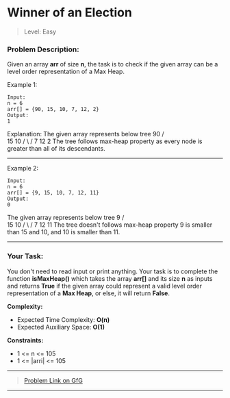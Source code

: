 # Winner of an Election

> Level: Easy

### Problem Description:
Given an array **arr** of size **n**, the task is to check if the given array can be a level order representation of a Max Heap.

Example 1:

```
Input:
n = 6
arr[] = {90, 15, 10, 7, 12, 2}
Output: 
1
```

Explanation: 
The given array represents below tree
       90
     /    \
   15      10
  /  \     /
7    12  2
The tree follows max-heap property as every
node is greater than all of its descendants.

-----------

Example 2:

```
Input:  
n = 6
arr[] = {9, 15, 10, 7, 12, 11}
Output:
0
```

The given array represents below tree
       9
     /    \
   15      10
  /  \     /
7    12  11
The tree doesn't follows max-heap property 9 is
smaller than 15 and 10, and 10 is smaller than 11. 

------------

### Your Task:
You don't need to read input or print anything. Your task is to complete the function **isMaxHeap()** which takes the array **arr[]** and its size **n** as inputs and returns **True** if the given array could represent a valid level order representation of a **Max Heap**, or else, it will return **False**.

**Complexity:**
* Expected Time Complexity: **O(n)**
* Expected Auxiliary Space: **O(1)**

**Constraints:** <br>
* 1 <= n <= 105 <br>
* 1 <= |arri| <= 105

--------------------

> [Problem Link on GfG](https://www.geeksforgeeks.org/problems/does-array-represent-heap4345/1)

-------------------
